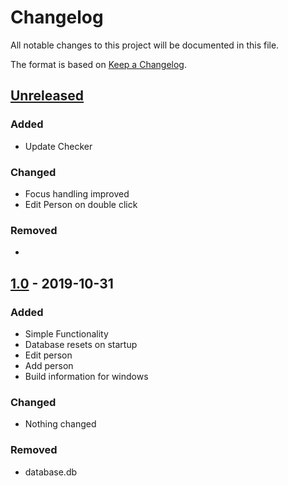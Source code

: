 # Changelog
All notable changes to this project will be documented in this file.

The format is based on [Keep a Changelog](https://keepachangelog.com/de/1.0.0/).

## [Unreleased]
### Added
- Update Checker

### Changed
- Focus handling improved
- Edit Person on double click

### Removed
- 


## [1.0] - 2019-10-31
### Added
- Simple Functionality
- Database resets on startup
- Edit person
- Add person
- Build information for windows

### Changed
- Nothing changed

### Removed
- database.db

[Unreleased]: https://github.com/maede97/TalemDB/compare/v1.0...HEAD
[1.0]: https://github.com/maede97/TalemDB/releases/tag/v1.0